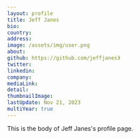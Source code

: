 ```yaml
---
layout: profile
title: Jeff Janes
bio: 
country: 
address: 
image: /assets/img/user.png
about: 
github: https://github.com/jeffjanesЭ
twitter: 
linkedin:
company: 
mediaLink:
detail: 
thumbnailImage:
lastUpdate: Nov 21, 2023
multiYear: true
---
```


This is the body of Jeff Janes's profile page.
